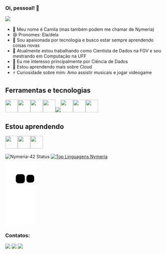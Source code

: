 
### Oi, pessoal! 👋
<img src="https://mir-s3-cdn-cf.behance.net/project_modules/1400_opt_1/22b22287602523.5dbd29081561d.gif" height="300"/>

- 👋 Meu nome é Camila (mas também podem me chamar de Nymeria)
- 😄 Pronomes: Ela/dela
- 🔭 Sou apaixonada por tecnologia e busco estar sempre aprendendo coisas novas
- 👐 Atualmente estou trabalhando como Cientista de Dados na FGV e sou mestrando em Computação na UFF
- 👀 Eu me interesso principalmente por Ciência de Dados
- 🌱 Estou aprendendo mais sobre Cloud
- ⚡ Curiosidade sobre mim: Amo assistir musicais e jogar videogame

## Ferramentas e tecnologias

<img src="https://cdn.jsdelivr.net/gh/devicons/devicon/icons/python/python-original.svg" width="40" height="40" /><img width="40" height="40" src="https://cdn.jsdelivr.net/gh/devicons/devicon/icons/pandas/pandas-original-wordmark.svg" /><img src="https://cdn.jsdelivr.net/gh/devicons/devicon/icons/javascript/javascript-original.svg" width="40" height="40"/><img width="40" height="40" src="https://cdn.jsdelivr.net/gh/devicons/devicon/icons/mysql/mysql-original-wordmark.svg" /><img src="https://cdn.jsdelivr.net/gh/devicons/devicon/icons/postgresql/postgresql-original.svg"  height="40" /><img src="https://cdn.jsdelivr.net/gh/devicons/devicon/icons/docker/docker-original-wordmark.svg" width="40" height="40" /><img src="https://cdn.jsdelivr.net/gh/devicons/devicon/icons/linux/linux-original.svg" width="40" height="40" /><img src="https://www.vectorlogo.zone/logos/elastic/elastic-ar21.svg" 
width="40" height="40" />
          
          

## Estou aprendendo

<img src="https://cdn.jsdelivr.net/gh/devicons/devicon/icons/amazonwebservices/amazonwebservices-original-wordmark.svg" width="40" height="40"  /><img src="https://cdn.jsdelivr.net/gh/devicons/devicon/icons/terraform/terraform-original-wordmark.svg" width="40" height="40" /><img src="https://cdn.jsdelivr.net/gh/devicons/devicon/icons/ansible/ansible-original-wordmark.svg" width="40" height="40" />
          
                
          

![Nymeria-42 Status](https://github-readme-stats.vercel.app/api?username=nymeria-42&show_icons=true&theme=midnight-purple)
[![Top Linguagens Nymeria](https://github-readme-stats.vercel.app/api/top-langs/?username=nymeria-42&layout=compact&theme=midnight-purple)](https://github.com/anuraghazra/github-readme-stats)

![Snake animation](https://github.com/nymeria-42/nymeria-42/blob/output/github-contribution-grid-snake.svg)


### Contatos:

<div>
<a href="https://instagram.com/nymeria42" target="_blank"><img src="https://img.shields.io/badge/-Instagram-%23E4405F?style=for-the-badge&logo=instagram&logoColor=white" target="_blank"></a>
<a href = "mailto:camilalopes9742@gmail.com"><img src="https://img.shields.io/badge/Gmail-D14836?style=for-the-badge&logo=gmail&logoColor=white" target="_blank"></a>
<a href="https://www.linkedin.com/in/camilalopes42" target="_blank"><img src="https://img.shields.io/badge/-LinkedIn-%230077B5?style=for-the-badge&logo=linkedin&logoColor=white" target="_blank"></a>   
</div>


<!---
Nymeria-42/Nymeria-42 is a ✨ special ✨ repository because its `README.md` (this file) appears on your GitHub profile.
You can click the Preview link to take a look at your changes.
--->
